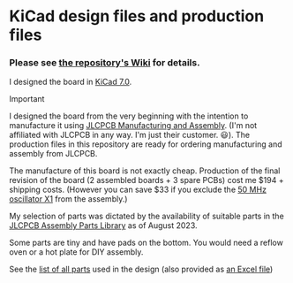 # KiCad design files and production files

### Please see [the repository's Wiki](https://github.com/viktor-nikolov/MicroZed-carrier-board/wiki/1.-Board-design) for details.

I designed the board in [KiCad 7.0](https://www.kicad.org/).

> [!IMPORTANT]
> 
> I designed the board from the very beginning with the intention to manufacture it using [JLCPCB Manufacturing and Assembly](https://jlcpcb.com/capabilities/pcb-assembly-capabilities). (I'm not affiliated with JLCPCB in any way. I'm just their customer. :smiley:). The production files in this repository are ready for ordering manufacturing and assembly from JLCPCB. 
> 
> The manufacture of this board is not exactly cheap. Production of the final revision of the board (2 assembled boards + 3 spare PCBs) cost me $194 + shipping costs. (However you can save $33 if you exclude the [50 MHz oscillator X1](https://jlcpcb.com/partdetail/Xtaltq-NT0503DH3I507BN50/C2920832) from the assembly.)
> 
> My selection of parts was dictated by the availability of suitable parts in the [JLCPCB Assembly Parts Library](http://jlcpcb.com/parts) as of August 2023.
> 
> Some parts are tiny and have pads on the bottom. You would need a reflow oven or a hot plate for DIY assembly.

See the [list of all parts](MicroZed_carrier_board_v4_parts.pdf) used in the design (also provided as [an Excel file](MicroZed_carrier_board_v4_parts.xlsx))
